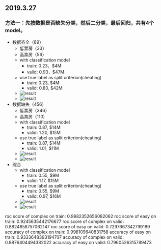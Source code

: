 ## 2019.3.27
### 方法一：先按数据是否缺失分类，然后二分类，最后回归，共有4个model。
- 数据齐全（89）
  - 低票房（33）
  - 高票房（56）
  - with classification model
    - train: 0.23，$4M
    - valid: 0.93，$47M
  - use true label as split criterion(cheating)
    - train: 0.23, $4M
    - valid: 0.80, $42M
  - ![result](not_missing.png)
  - ![result](perfect_classification_not_missing.png)
- 数据缺失（456）
  - 低票房（346）
  - 高票房（110)
  - with classification model
    - train: 0.87, $14M
    - valid: 1.20, $15M
  - use true label as split criterion(cheating)
    - train: 0.87, $14M
    - valid: 1.01, $11M
  - ![result](missing.png)
  - ![result](perfect_classification_missing.png)
- 综合
  - with classification model
    - train: 0.55, $9M
    - valid: 1.17, $15M
  - use true label as split criterion(cheating)
    - train: 0.55, $9M
    - valid: 0.97, $16M
  - ![result](overall.png)
  - ![result](perfect_classification_overall.png)

roc score of complex on train: 0.9982352656082062
roc score of easy on train: 0.9245635442176677
roc score of complex on valid: 0.8824858757062147
roc score of easy on valid: 0.7297667342799189
accuracy of complex on train: 0.998109640831758
accuracy of easy on train: 0.9333648393194707
accuracy of complex on valid: 0.8876404494382022
accuracy of easy on valid: 0.7960526315789473